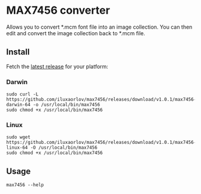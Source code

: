 # MAX7456 converter

Allows you to convert *.mcm font file into an image collection. You can then edit and convert the image collection back to *.mcm file.

## Install

Fetch the [latest release](https://github.com/iluxaorlov/max7456/releases) for your platform:

### Darwin

```shell
sudo curl -L https://github.com/iluxaorlov/max7456/releases/download/v1.0.1/max7456-darwin-64 -o /usr/local/bin/max7456
sudo chmod +x /usr/local/bin/max7456
```

### Linux

```shell
sudo wget https://github.com/iluxaorlov/max7456/releases/download/v1.0.1/max7456-linux-64 -O /usr/local/bin/max7456
sudo chmod +x /usr/local/bin/max7456
```

## Usage

```shell
max7456 --help
```